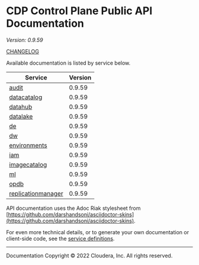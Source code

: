 # CDP Control Plane Public API Documentation

*Version: 0.9.59*

[CHANGELOG](CHANGELOG.md)

Available documentation is listed by service below.

| Service | Version |
| --- | --- |
| [audit](./audit/index.html) | 0.9.59 |
| [datacatalog](./datacatalog/index.html) | 0.9.59 |
| [datahub](./datahub/index.html) | 0.9.59 |
| [datalake](./datalake/index.html) | 0.9.59 |
| [de](./de/index.html) | 0.9.59 |
| [dw](./dw/index.html) | 0.9.59 |
| [environments](./environments/index.html) | 0.9.59 |
| [iam](./iam/index.html) | 0.9.59 |
| [imagecatalog](./imagecatalog/index.html) | 0.9.59 |
| [ml](./ml/index.html) | 0.9.59 |
| [opdb](./opdb/index.html) | 0.9.59 |
| [replicationmanager](./replicationmanager/index.html) | 0.9.59 |

API documentation uses the Adoc Riak stylesheet from
[https://github.com/darshandsoni/asciidoctor-skins](https://github.com/darshandsoni/asciidoctor-skins).

For even more technical details, or to generate your own documentation or client-side code, see the
[service definitions](swagger/).

----

Documentation Copyright © 2022 Cloudera, Inc. All rights reserved.

